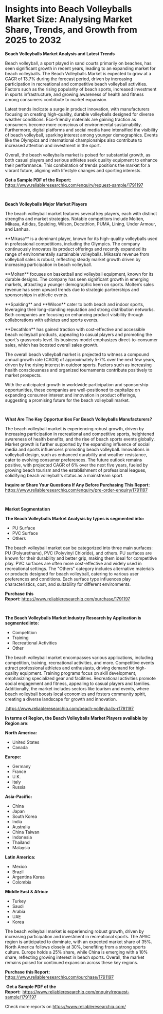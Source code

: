 <p><h1>Insights into Beach Volleyballs Market Size: Analysing Market Share, Trends, and Growth from 2025 to 2032</h1></p><p><strong>Beach Volleyballs Market Analysis and Latest Trends</strong></p>
<p><p>Beach volleyball, a sport played in sand courts primarily on beaches, has seen significant growth in recent years, leading to an expanding market for beach volleyballs. The Beach Volleyballs Market is expected to grow at a CAGR of 13.7% during the forecast period, driven by increasing participation in recreational and competitive beach volleyball activities. Factors such as the rising popularity of beach sports, increased investment in sports infrastructure, and growing awareness of health and fitness among consumers contribute to market expansion.</p><p>Latest trends indicate a surge in product innovation, with manufacturers focusing on creating high-quality, durable volleyballs designed for diverse weather conditions. Eco-friendly materials are gaining traction as consumers become more conscious of environmental sustainability. Furthermore, digital platforms and social media have intensified the visibility of beach volleyball, sparking interest among younger demographics. Events like the Olympics and international championships also contribute to increased attention and investment in the sport.</p><p>Overall, the beach volleyballs market is poised for substantial growth, as both casual players and serious athletes seek quality equipment to enhance their performance. This combination of trends positions the market for a vibrant future, aligning with lifestyle changes and sporting interests.</p></p>
<p><strong>Get a Sample PDF of the Report:&nbsp;</strong> <a href="https://www.reliableresearchiq.com/enquiry/request-sample/1791197?utm_campaign=2265&utm_medium=2&utm_source=Github&utm_content=ia&utm_term=04042025&utm_id=beach-volleyballs">https://www.reliableresearchiq.com/enquiry/request-sample/1791197</a></p>
<p>&nbsp;</p>
<p><strong>Beach Volleyballs Major Market Players</strong></p>
<p><p>The beach volleyball market features several key players, each with distinct strengths and market strategies. Notable competitors include Molten, Mikasa, Adidas, Spalding, Wilson, Decathlon, PUMA, Lining, Under Armour, and Lanhua.</p><p>**Mikasa** is a dominant player, known for its high-quality volleyballs used in professional competitions, including the Olympics. The company continuously innovates its product offerings and recently expanded its range of environmentally sustainable volleyballs. Mikasa’s revenue from volleyball sales is robust, reflecting steady market growth driven by increasing participation in beach volleyball.</p><p>**Molten** focuses on basketball and volleyball equipment, known for its durable designs. The company has seen significant growth in emerging markets, attracting a younger demographic keen on sports. Molten’s sales revenue has seen upward trends due to strategic partnerships and sponsorships in athletic events.</p><p>**Spalding** and **Wilson** cater to both beach and indoor sports, leveraging their long-standing reputation and strong distribution networks. Both companies are focusing on enhancing product visibility through collaborations with athletes and sports events.</p><p>**Decathlon** has gained traction with cost-effective and accessible beach volleyball products, appealing to casual players and promoting the sport's grassroots level. Its business model emphasizes direct-to-consumer sales, which has boosted overall sales growth.</p><p>The overall beach volleyball market is projected to witness a compound annual growth rate (CAGR) of approximately 5-7% over the next few years, driven by the rising interest in outdoor sports. Factors such as increasing health consciousness and organized tournaments contribute positively to market prospects.</p><p>With the anticipated growth in worldwide participation and sponsorship opportunities, these companies are well-positioned to capitalize on expanding consumer interest and innovation in product offerings, suggesting a promising future for the beach volleyball market.</p></p>
<p>&nbsp;</p>
<p><strong>What Are The Key Opportunities For Beach Volleyballs Manufacturers?</strong></p>
<p><p>The beach volleyball market is experiencing robust growth, driven by increasing participation in recreational and competitive sports, heightened awareness of health benefits, and the rise of beach sports events globally. Market growth is further supported by the expanding influence of social media and sports influencers promoting beach volleyball. Innovations in volleyball design, such as enhanced durability and weather resistance, cater to evolving consumer preferences. The future outlook remains positive, with projected CAGR of 6% over the next five years, fueled by growing beach tourism and the establishment of professional leagues, solidifying beach volleyball's status as a mainstream sport.</p></p>
<p><strong>Inquire or Share Your Questions If Any Before Purchasing This Report:</strong> <a href="https://www.reliableresearchiq.com/enquiry/pre-order-enquiry/1791197?utm_campaign=2265&utm_medium=2&utm_source=Github&utm_content=ia&utm_term=04042025&utm_id=beach-volleyballs">https://www.reliableresearchiq.com/enquiry/pre-order-enquiry/1791197</a></p>
<p>&nbsp;</p>
<p><strong>Market Segmentation</strong></p>
<p><strong>The Beach Volleyballs Market Analysis by types is segmented into:</strong></p>
<p><ul><li>PU Surface</li><li>PVC Surface</li><li>Others</li></ul></p>
<p><p>The beach volleyball market can be categorized into three main surfaces: PU (Polyurethane), PVC (Polyvinyl Chloride), and others. PU surfaces are known for their durability and better grip, making them ideal for competitive play. PVC surfaces are often more cost-effective and widely used in recreational settings. The "Others" category includes alternative materials or products designed for beach volleyball, catering to various user preferences and conditions. Each surface type influences play characteristics, cost, and suitability for different environments.</p></p>
<p><strong>Purchase this Report:&nbsp;</strong><a href="https://www.reliableresearchiq.com/purchase/1791197?utm_campaign=2265&utm_medium=2&utm_source=Github&utm_content=ia&utm_term=04042025&utm_id=beach-volleyballs">https://www.reliableresearchiq.com/purchase/1791197</a></p>
<p>&nbsp;</p>
<p><strong>The Beach Volleyballs Market Industry Research by Application is segmented into:</strong></p>
<p><ul><li>Competition</li><li>Training</li><li>Recreational Activities</li><li>Other</li></ul></p>
<p><p>The beach volleyball market encompasses various applications, including competition, training, recreational activities, and more. Competitive events attract professional athletes and enthusiasts, driving demand for high-quality equipment. Training programs focus on skill development, emphasizing specialized gear and facilities. Recreational activities promote social engagement and fitness, appealing to casual players and families. Additionally, the market includes sectors like tourism and events, where beach volleyball boosts local economies and fosters community spirit, creating a diverse landscape for growth and innovation.</p></p>
<p><a href="https://www.reliableresearchiq.com/beach-volleyballs-r1791197?utm_campaign=2265&utm_medium=2&utm_source=Github&utm_content=ia&utm_term=04042025&utm_id=beach-volleyballs">&nbsp;https://www.reliableresearchiq.com/beach-volleyballs-r1791197</a></p>
<p><strong>In terms of Region, the Beach Volleyballs Market Players available by Region are:</strong></p>
<p>
    <p> <strong> North America: </strong>
        <ul>
            <li>United States</li>
            <li>Canada</li>
        </ul>
        </p> 
    <p> <strong> Europe: </strong>
        <ul>
            <li>Germany</li>
            <li>France</li>
            <li>U.K.</li>
            <li>Italy</li>
            <li>Russia</li>
        </ul>
        </p> 
    <p> <strong> Asia-Pacific: </strong>
        <ul>
            <li>China</li>
            <li>Japan</li>
            <li>South Korea</li>
            <li>India</li>
            <li>Australia</li>
            <li>China Taiwan</li>
            <li>Indonesia</li>
            <li>Thailand</li>
            <li>Malaysia</li>
        </ul>
        </p> 
    <p> <strong> Latin America: </strong>
        <ul>
            <li>Mexico</li>
            <li>Brazil</li>
            <li>Argentina Korea</li>
            <li>Colombia</li>
        </ul>
        </p> 
    <p> <strong> Middle East & Africa: </strong>
        <ul>
            <li>Turkey</li>
            <li>Saudi</li>
            <li>Arabia</li>
            <li>UAE</li>
            <li>Korea</li>
        </ul>
    </p>
    </p>
<p><p>The beach volleyball market is experiencing robust growth, driven by increasing participation and investment in recreational sports. The APAC region is anticipated to dominate, with an expected market share of 35%. North America follows closely at 30%, benefiting from a strong sports culture. Europe holds a 25% share, while China is emerging with a 10% share, reflecting growing interest in beach sports. Overall, the market remains poised for continued expansion across these key regions.</p></p>
<p><strong>Purchase this Report: </strong><a href="https://www.reliableresearchiq.com/purchase/1791197?utm_campaign=2265&utm_medium=2&utm_source=Github&utm_content=ia&utm_term=04042025&utm_id=beach-volleyballs">https://www.reliableresearchiq.com/purchase/1791197</a></p>
<p>&nbsp;<strong>Get a Sample PDF of the Report:&nbsp;&nbsp;</strong><a href="https://www.reliableresearchiq.com/enquiry/request-sample/1791197?utm_campaign=2265&utm_medium=2&utm_source=Github&utm_content=ia&utm_term=04042025&utm_id=beach-volleyballs">https://www.reliableresearchiq.com/enquiry/request-sample/1791197</a></p>
<p><strong></strong></p>
<p>Check more reports on <a href="https://www.reliableresearchiq.com/?utm_campaign=2265&utm_medium=2&utm_source=Github&utm_content=ia&utm_term=04042025&utm_id=beach-volleyballs">https://www.reliableresearchiq.com/</a></p>